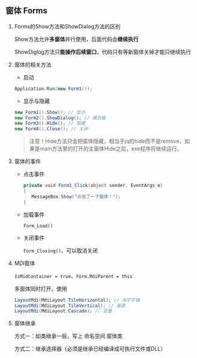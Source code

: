 ## 窗体 Forms

1. Forms的Show方法和ShowDialog方法的区别

   Show方法允许**多窗体**并行使用，后面代码会**继续执行**

   ShowDiglog方法只**能操作后续窗口**，代码只有等新窗体关掉才能只继续执行

2. 窗体的相关方法

   - 启动

   ```c#
   Application.Run(new Form1());
   ```

   - 显示与隐藏

   ```c#
   new Form1().Show(); // 显示
   new Form2().ShowDialog(); // 模态框
   new Form3().Hide(); // 隐藏
   new Form4().Close(); // 关闭
   ```

   > 注意！Hide方法只会把窗体隐藏，相当于jq的hide而不是remove，如果是main方法里的打开的主窗体Hide之后，exe程序将继续运行。

3. 窗体的事件

   - 点击事件

     ```c#
     private void Form1_Click(object sender, EventArgs e)
     {
     	MessageBox.Show("点击了一下窗体！");
     }
     ```

     

   - 加载事件

     `Form_Load()`

   - 关闭事件

     `Form_Closing()`，可以取消关闭

4. MDI窗体

   `IsMidContainer = true`、`Form.MdiParent = this`

   多窗体同时打开，使用

   ```c#
   LayoutMdi(MdiLayout.TileHorizontal); // 水平平铺
   LayoutMdi(MdiLayout.TileVertical); // 垂直
   LayoutMdi(MdiLayout.Cascade); // 层叠
   ```

5. 窗体继承

   方式一：如类继承一般，写上 命名空间.窗体类

   方式二：继承选择器（必须是继承已经编译成可执行文件或DLL）


